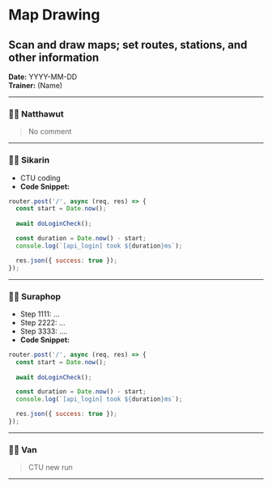 # Map Drawing
## Scan and draw maps; set routes, stations, and other information

**Date:** YYYY-MM-DD  
**Trainer:** (Name)

---



### 🧑‍💻 Natthawut
> No comment


---

### 🧑‍💻 Sikarin
- CTU coding
- **Code Snippet:**
```javascript
router.post('/', async (req, res) => {
  const start = Date.now();
  
  await doLoginCheck();

  const duration = Date.now() - start;
  console.log(`[api_login] took ${duration}ms`);

  res.json({ success: true });
});
```


---

### 🧑‍💻 Suraphop
- Step 1111: ...
- Step 2222: ...
- Step 3333: ....
- **Code Snippet:**
```javascript
router.post('/', async (req, res) => {
  const start = Date.now();
  
  await doLoginCheck();

  const duration = Date.now() - start;
  console.log(`[api_login] took ${duration}ms`);

  res.json({ success: true });
});
```


---

### 🧑‍💻 Van
> CTU new run
  
---

